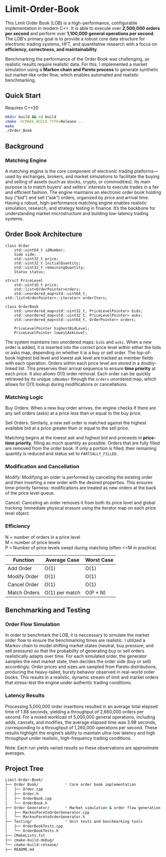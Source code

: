 # Limit-Order-Book
This Limit Order Book (LOB) is a high-performance, configurable implementation in modern C++. It is able to execute over **2,500,000 orders per second** and perform over **1,100,000 general operations per second**. The LOB's primary goal is to provide a robust core data structure for electronic trading systems, HFT, and quantitative research with a focus on **efficiency, correctness, and maintainability**.

Benchmarking the performance of the Order Book was challenging, as realistic results require realistic data. For this, I implemented a market simulation using a **Markov chain and Pareto process** to generate synthetic but market-like order flow, which enables automated and realistic benchmarking.

## Quick Start
Requires C++20
```sh
mkdir build && cd build
cmake -DCMAKE_BUILD_TYPE=Release ..
make
./Order_Book
```

## Background
### Matching Engine
A matching engine is the core component of electronic trading platforms—used by exchanges, brokers, and market simulations to facilitate the buying and selling of assets (such as stocks, crypto, or commodities). Its main purpose is to match buyers' and sellers' interests to execute trades in a fair and efficient fashion. The engine maintains an electronic order book holding buy (“bid”) and sell (“ask”) orders, organized by price and arrival time. Having a robust, high-performance matching engine enables realistic simulation, research, and strategy testing in finance. It’s the backbone for understanding market microstructure and building low-latency trading systems.

## Order Book Architecture
```
class Order
    std::uint64_t idNumber;
    Side side;
    std::uint32_t price;
    std::uint32_t initialQuantity;
    std::uint32_t remainingQuantity;
    Status status;

struct PriceLevel
    std::uint16_t price;
    std::list<OrderPointer>orders;
    std::unordered_map<std::uint64_t, std::list<OrderPointer>::iterator> orderIters;

class OrderBook
    std::unordered_map<std::uint32_t, PriceLevelPointer> bids;
    std::unordered_map<std::uint32_t, PriceLevelPointer> asks;
    std::unordered_map<std::uint64_t, OrderPointer> orders;

    PriceLevelPointer highestBidLevel;
    PriceLevelPointer lowestAskLevel;
```

The system maintains two unordered maps: ```bids``` and ```asks```. When a new order is added, it is inserted into the correct price level within either the bids or asks map, depending on whether it is a buy or sell order. The top-of-book highest bid level and lowest ask level are tracked as member fields with each operation. Orders within each price level are stored in a doubly-linked list. This preserves their arrival sequence to ensure **time priority** at each price. It also allows O(1) order removal. Each order can be quickly retrieved by its unique ```idNumber``` through the ```orders``` unordered map, which allows for O(1) lookup during modifications or cancellations.

### Matching Logic
Buy Orders: When a new buy order arrives, the engine checks if there are any sell orders (asks) at a price less than or equal to the buy price.

Sell Orders: Similarly, a new sell order is matched against the highest available bid at a price greater than or equal to the sell price.

Matching begins at the lowest ask and highest bid and proceeds in **price-time priority**, filling as much quantity as possible. Orders that are fully filled are removed from the order book. If only a portion is filled, their remaining quantity is reduced and status set to ```PARTIALLY_FILLED```.

### Modification and Cancellation
Modify: Modifying an order is performed by canceling the existing order and then inserting a new order with the desired properties. This ensures time-priority fairness: modifications are treated as new orders at the back of the price level queue.

Cancel: Canceling an order removes it from both its price level and global tracking. Immediate physical erasure using the iterator map on each price level object.

### Efficiency
N = number of orders in a price level\
M = number of price levels\
P = Number of price levels swept during matching (often <<M in practice)

| Function                   | Average Case    | Worst Case      |
| -------------------------- | --------------- | --------------- |
| Add Order                  | O(1)            | O(1)            |
| Modify Order               | O(1)            | O(1)            |
| Cancel Order               | O(1)            | O(1)            |
| Match Orders               | O(1) per match  | O(P × N)        |


## Benchmarking and Testing
### Order Flow Simulation
In order to benchmark the LOB, it is neccessary to simulate the market order flow to ensure the benchmarking times are realistic. I utilized a Markov chain to model shifting market states (neutral, buy pressure, and sell pressure) so that the probability of generating buy or sell orders realistically adapts over time. For each simulated order, the generator samples the next market state, then decides the order side (buy or sell) accordingly. Order prices and sizes are sampled from Pareto distributions, producing the heavy-tailed, bursty behavior observed in real-world order books. This results in a realistic, dynamic stream of limit and market orders that stress-test the engine under authentic trading conditions.

### Latency Results
Processing 5,000,000 order insertions resulted in an average total elapsed time of 1.88 seconds, yielding a throughput of 2,660,000 orders per second. For a mixed workload of 5,000,000 general operations, including adds, cancels, and modifies, the average elapsed time was 3.98 seconds, corresponding to a throughput of 1,260,000 operations per second. These results highlight the engine’s ability to maintain ultra-low latency and high throughput under realistic, high-frequency trading conditions.

Note: Each run yields varied results so these observations are approximate averages.

## Project Tree
```bash
Limit-Order-Book/
├── Order Book/            * Core order book implementation
│   ├── Order.cpp
│   ├── Order.h
│   ├── OrderBook.cpp
│   └── OrderBook.h
├── Order Generator/       * Market simulation & order flow generation
│   ├── MarkovParetoOrderGenerator.cpp
│   └── MarkovParetoOrderGenerator.h
├── Testing/               * Unit tests and benchmarking tools
│   ├── OrderBookTests.cpp
│   └── OrderBookTests.h
├── CMakeLists.txt
├── cmake-build-debug/
└── cmake-build-release/
├── README.md
```





